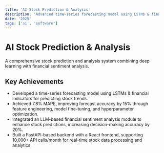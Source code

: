 ```yaml
---
title: 'AI Stock Prediction & Analysis'
description: 'Advanced time-series forecasting model using LSTMs & financial indicators for predicting stock trends with LLM-based sentiment analysis.'
date: '2025'
tags: ['ai', 'software']
---
```


# AI Stock Prediction & Analysis

A comprehensive stock prediction and analysis system combining deep learning with financial sentiment analysis.

## Key Achievements

- Developed a time-series forecasting model using LSTMs & financial indicators for predicting stock trends.
- Achieved 7.8% MAPE, improving forecast accuracy by 15% through feature engineering, model fine-tuning, and hyperparameter optimization.
- Integrated an LLM-based financial sentiment analysis module to enhance stock predictions, increasing decision-making accuracy by 20%.
- Built a FastAPI-based backend with a React frontend, supporting 10,000+ API calls/month for real-time stock data processing and analytics. 